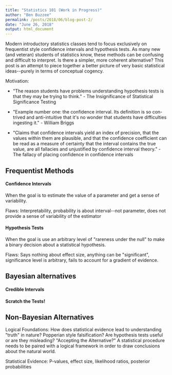 ```yaml
---
title: "Statistics 101 (Work in Progress)"
author: "Ben Buzzee"
permalink: /posts/2018/06/blog-post-2/
date: "June 26, 2018"
output: html_document
---
```


Modern introductory statistics classes tend to focus exclusively on frequentist style confidence intervals and hypothesis tests. As many new (and veteran) students of statistics know, these methods can be confusing and difficult to interpret. Is there a simpler, more coherent alternative? This post is an attempt to piece together a better picture of very basic statistical ideas--purely in terms of conceptual cogency.

Motivation:

 * "The reason students have problems understanding hypothesis
tests is that they may be trying to think." - The Insignificance of Statistical Significance Testing

 * "Example number one: the confidence interval. Its definition is so con-
trived and anti-intuitive that it's no wonder that students have difficulties
ingesting it." - William Briggs

 * "Claims that confidence intervals yield an
index of precision, that the values within them are plausible,
and that the confidence coefficient can be read as
a measure of certainty that the interval contains the true
value, are all fallacies and unjustified by confidence interval
theory." - The fallacy of placing confidence in confidence intervals


## Frequentist Methods

#### Confidence Intervals 

When the goal is to estimate the value of a parameter and get a sense of variability. 

Flaws: Interpretability, probability is about interval--not parameter, does not provide a sense of variability of the estimator

#### Hypothesis Tests 

When the goal is use an arbitrary level of "rareness under the null" to make a binary decision about a statistical hypothesis.

Flaws: Says nothing about effect size, anything can be "significant", significance level is arbitrary, fails to account for a gradient of evidence.


## Bayesian alternatives


#### Credible Intervals

#### Scratch the Tests!

## Non-Bayesian Alternatives



Logical Foundations: How does statistical evidence lead to understanding "truth" in nature? Popperian style falsification? Are hypothesis tests useful or are they misleading? "Accepting the Alternative?" A statistical procedure needs to be paired with a logical framework in order to draw conclusions about the natural world.

Statistical Evidence: P-values, effect size, likelihood ratios, posterior probabilities




